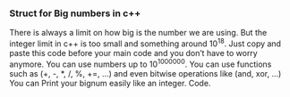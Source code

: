### Struct for Big numbers in c++

There is always a limit on how big is the number we are using. But the integer limit in c++ is too small and something around $10^18$.
Just copy and paste this code before your main code and you don’t have to worry anymore. You can use numbers up to $10^1000000$.
You can use functions such as (+, -, *, /, %, +=, …)
and even bitwise operations like (and, xor, …)
You can Print your bignum easily like an integer.
Code.
